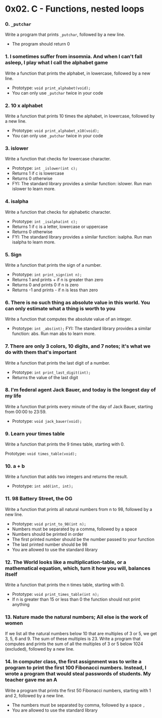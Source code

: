 # 0x02. C - Functions, nested loops

### 0. `_putchar`
Write a program that prints `_putchar`, followed by a new line.

  - The program should return 0

### 1. I sometimes suffer from insomnia. And when I can't fall asleep, I play what I call the alphabet game
Write a function that prints the alphabet, in lowercase, followed by a new line.

  - Prototype: `void print_alphabet(void);`
  - You can only use `_putchar` twice in your code

### 2. 10 x alphabet
Write a function that prints 10 times the alphabet, in lowercase, followed by a new line.

  - Prototype: `void print_alphabet_x10(void);`
  - You can only use `_putchar` twice in your code

### 3. islower
Write a function that checks for lowercase character.

  - Prototype: `int _islower(int c);`
  - Returns 1 if c is lowercase
  - Returns 0 otherwise
  - FYI: The standard library provides a similar function: islower. Run man islower to learn more.

### 4. isalpha
Write a function that checks for alphabetic character.

  - Prototype: `int _isalpha(int c);`
  - Returns 1 if c is a letter, lowercase or uppercase
  - Returns 0 otherwise
  - FYI: The standard library provides a similar function: isalpha. Run man isalpha to learn more.

### 5. Sign
Write a function that prints the sign of a number.

  - Prototype: `int print_sign(int n);`
  - Returns 1 and prints + if n is greater than zero
  - Returns 0 and prints 0 if n is zero
  - Returns -1 and prints - if n is less than zero

### 6. There is no such thing as absolute value in this world. You can only estimate what a thing is worth to you
Write a function that computes the absolute value of an integer.

  - Prototype: `int _abs(int);`
FYI: The standard library provides a similar function: abs. Run man abs to learn more.

### 7. There are only 3 colors, 10 digits, and 7 notes; it's what we do with them that's important
Write a function that prints the last digit of a number.

  - Prototype: `int print_last_digit(int);`
  - Returns the value of the last digit

### 8. I'm federal agent Jack Bauer, and today is the longest day of my life
Write a function that prints every minute of the day of Jack Bauer, starting from 00:00 to 23:59.

  - Prototype: `void jack_bauer(void);`

### 9. Learn your times table
Write a function that prints the 9 times table, starting with 0.

Prototype: `void times_table(void);`

### 10. a + b
Write a function that adds two integers and returns the result.

  - Prototype: `int add(int, int);`

### 11. 98 Battery Street, the OG
Write a function that prints all natural numbers from n to 98, followed by a new line.

  - Prototype: `void print_to_98(int n);`
  - Numbers must be separated by a comma, followed by a space
  - Numbers should be printed in order
  - The first printed number should be the number passed to your function
  - The last printed number should be 98
  - You are allowed to use the standard library

### 12. The World looks like a multiplication-table, or a mathematical equation, which, turn it how you will, balances itself
Write a function that prints the n times table, starting with 0.

  - Prototype: `void print_times_table(int n);`
  - If n is greater than 15 or less than 0 the function should not print anything

### 13. Nature made the natural numbers; All else is the work of women
If we list all the natural numbers below 10 that are multiples of 3 or 5, we get 3, 5, 6 and 9. The sum of these multiples is 23. Write a program that computes and prints the sum of all the multiples of 3 or 5 below 1024 (excluded), followed by a new line.

### 14. In computer class, the first assignment was to write a program to print the first 100 Fibonacci numbers. Instead, I wrote a program that would steal passwords of students. My teacher gave me an A
Write a program that prints the first 50 Fibonacci numbers, starting with 1 and 2, followed by a new line.

  - The numbers must be separated by comma, followed by a space `, `
  - You are allowed to use the standard library


